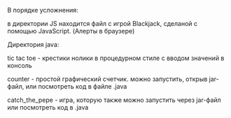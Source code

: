 В порядке усложнения: 

в директории JS находится файл с игрой Blackjack, сделаной с помощью JavaScript. (Алерты в браузере)

Директория java:

tic tac toe - крестики нолики в процедурном стиле с вводом значений в консоль

counter - простой графический счетчик. можно запустить, открыв jar-файл, или посмотреть код в файле .java

catch_the_pepe - игра, которую также можно запустить через jar-файл или посмотреть код в .java


